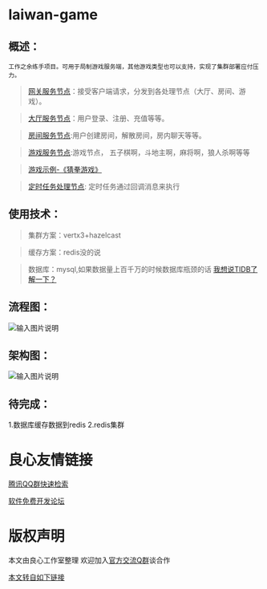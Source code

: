 # laiwan-game

## 概述：
    工作之余练手项目。可用于局制游戏服务端，其他游戏类型也可以支持，实现了集群部署应付压力。
> [网关服务节点](http://u.720life.cn/g/e0d2c85055613e6181156334353bc3d9bf7dc1a29722fef00a6953f78e528301b856efb613830e174137fc8249dcfcd6aeb840388969df87fb3651391b07df08477cf7d47de1a78cac06a71354a38a397c0fd711d9655ed29b2accb646b18072)：接受客户端请求，分发到各处理节点（大厅、房间、游戏）。    

> [大厅服务节点](http://u.720life.cn/g/e0d2c85055613e6181156334353bc3d9bf7dc1a29722fef00a6953f78e528301b856efb613830e174137fc8249dcfcd6c666c72dbbc12781912a45d06a71a530dfd85bc55a00903d35a7c170d9af501b)：用户登录、注册、充值等等。

> [房间服务节点](http://u.720life.cn/g/e0d2c85055613e6181156334353bc3d9bf7dc1a29722fef00a6953f78e528301b856efb613830e174137fc8249dcfcd68cf77265e3679da2585d6c24549658f88b7276ba18f8f9e4b197d2b4cfd0ca6b):用户创建房间，解散房间，房内聊天等等。

> [游戏服务节点](http://u.720life.cn/g/e0d2c85055613e6181156334353bc3d9bf7dc1a29722fef00a6953f78e528301b856efb613830e174137fc8249dcfcd627ab522a70e4608dab88d656869c1a0bc0528476755cfcfdde108260992f3e8a):游戏节点， 五子棋啊，斗地主啊，麻将啊，狼人杀啊等等 

> [游戏示例-《猜拳游戏》](http://u.720life.cn/g/e0d2c85055613e6181156334353bc3d9bf7dc1a29722fef00a6953f78e528301b856efb613830e174137fc8249dcfcd659921a653c6989b8c2e30fe2d50715af)

> [定时任务处理节点](http://u.720life.cn/g/e0d2c85055613e6181156334353bc3d9bf7dc1a29722fef00a6953f78e528301b856efb613830e174137fc8249dcfcd69898a0dd40289e6a2d7ffa6658c5423fa6bdfc2bacd8d8e531a56df99a5187d7): 定时任务通过回调消息来执行
        
## 使用技术：
>集群方案：vertx3+hazelcast

>缓存方案：redis没的说

>数据库：mysql,如果数据量上百千万的时候数据库瓶颈的话 [我想说TIDB了解一下？](http://u.720life.cn/g/8dd928a246aeda3f2288ae11d6f07707e3737aeeea854072674c1ec84cfb5b02)

## 流程图：
![输入图片说明](https://gitee.com/uploads/images/2018/0416/171339_dcb18b6d_485050.png "未命名文件.png")

## 架构图：
![输入图片说明](https://gitee.com/uploads/images/2018/0412/213510_3b343630_485050.png "小游戏服务器 (1).png")


## 待完成：
1.数据库缓存数据到redis
2.redis集群


 # 良心友情链接

[腾讯QQ群快速检索](http://u.720life.cn/s/8cf73f7c)

[软件免费开发论坛](http://u.720life.cn/s/bbb01dc0)

# 版权声明 

本文由良心工作室整理 欢迎加入[官方交流Q群](https://u.720life.cn/s/f2316816)谈合作

[本文转自如下链接](http://u.720life.cn/g/2e71d0f0a5c601172267ba20d3a43c6e7421e02670d634aa671358cb4669910303f440ad00863d9b9946dfd9687b4ea9c5c09dde086a613a1a764b497b6bc8d5)